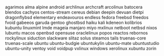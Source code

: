 agarimos
alma
alpine
android
archlinux
archcraft
arcolinux
batocera
blendos
cachyos
centos-stream
cereus
debian
deepin
devuan
dietpi
dragonflybsd
elementary
endeavouros
endless
fedora
freebsd
freedos
fvoid
gabeeos
garuda
gentoo
ghostbsd
haiku
kali
kdeneon
kolibrios
kubuntu
linuxmint
lmde
mageia
manjaro
miyo
mxlinux
netboot
netbsd
nixos
lubuntu
macos
openbsd
opensuse
oraclelinux
popos
reactos
rebornos
rockylinux
siduction
slackware
slitaz
solus
steamos
tails
truenas-core
truenas-scale
ubuntu
ubuntu-budgie
ubuntukylin
ubuntu-mate
ubuntustudio
ubuntu-unity
ventoy
void
voidpup
vxlinux
windows
xerolinux
xubuntu
zorin
